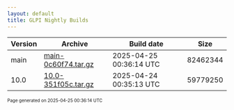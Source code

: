 ```yaml
---
layout: default
title: GLPI Nightly Builds
---
```


Version|Archive|Build date|Size
---|---|---|---
main|[main-0c60f74.tar.gz](main-0c60f74.tar.gz)|2025-04-25 00:36:14 UTC|82462344
10.0|[10.0-351f05c.tar.gz](10.0-351f05c.tar.gz)|2025-04-24 00:35:13 UTC|59779250

<font size="1">Page generated on 2025-04-25 00:36:14 UTC</font>

